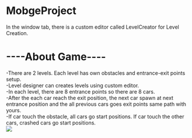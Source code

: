 # MobgeProject
In the window tab, there is a custom editor called LevelCreator for Level Creation.
# ----About Game----
-There are 2 levels. Each level has own obstacles and entrance-exit points setup.  
-Level designer can creates levels using custom editor.  
-In each level, there are 8 entrance points so there are 8 cars.  
-After the each car reach the exit position, the next car spawn at next entrance position and the all previous cars goes exit points same path with yours.  
-If car touch the obstacle, all cars go start positions. If car touch the other cars, crashed cars go start positions.  
![](demoGif.gif)
